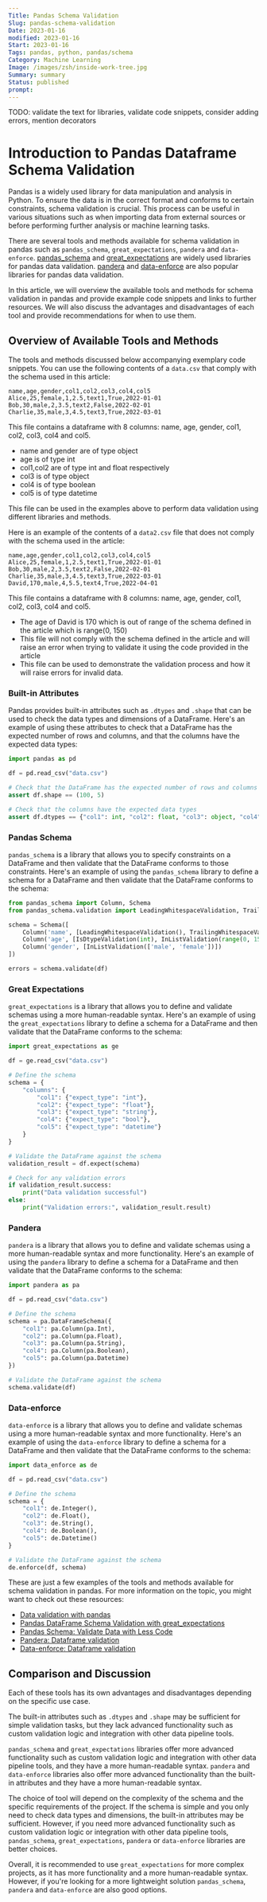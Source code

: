 ```yaml
---
Title: Pandas Schema Validation
Slug: pandas-schema-validation
Date: 2023-01-16
modified: 2023-01-16
Start: 2023-01-16
Tags: pandas, python, pandas/schema
Category: Machine Learning
Image: /images/zsh/inside-work-tree.jpg
Summary: summary
Status: published
prompt:
---
```


TODO: validate the text for libraries, validate code snippets, consider adding errors, mention decorators

# Introduction to Pandas Dataframe Schema Validation

Pandas is a widely used library for data manipulation and analysis in Python. To ensure the data is in the correct format and conforms to certain constraints, schema validation is crucial. This process can be useful in various situations such as when importing data from external sources or before performing further analysis or machine learning tasks.

There are several tools and methods available for schema validation in pandas such as `pandas_schema`, `great_expectations`, `pandera` and `data-enforce`. [pandas_schema](https://pandas-schema.readthedocs.io/) and [great_expectations](https://docs.greatexpectations.io/en/latest/index.html)  are widely used libraries for pandas data validation. [pandera](https://pandera.readthedocs.io/en/latest/)  and [data-enforce](https://data-enforce.readthedocs.io/en/latest/)  are also popular libraries for pandas data validation.

In this article, we will overview the available tools and methods for schema validation in pandas and provide example code snippets and links to further resources. We will also discuss the advantages and disadvantages of each tool and provide recommendations for when to use them.

## Overview of Available Tools and Methods

The tools and methods discussed below accompanying exemplary code snippets. You can use the following contents of a `data.csv` that comply with the schema used in this article:
```
name,age,gender,col1,col2,col3,col4,col5
Alice,25,female,1,2.5,text1,True,2022-01-01
Bob,30,male,2,3.5,text2,False,2022-02-01
Charlie,35,male,3,4.5,text3,True,2022-03-01
```

This file contains a dataframe with 8 columns: name, age, gender, col1, col2, col3, col4 and col5.

-   name and gender are of type object
-   age is of type int
-   col1,col2 are of type int and float respectively
-   col3 is of type object
-   col4 is of type boolean
-   col5 is of type datetime

This file can be used in the examples above to perform data validation using different libraries and methods.

Here is an example of the contents of a `data2.csv` file that does not comply with the schema used in the article:

```
name,age,gender,col1,col2,col3,col4,col5
Alice,25,female,1,2.5,text1,True,2022-01-01
Bob,30,male,2,3.5,text2,False,2022-02-01
Charlie,35,male,3,4.5,text3,True,2022-03-01
David,170,male,4,5.5,text4,True,2022-04-01
```

This file contains a dataframe with 8 columns: name, age, gender, col1, col2, col3, col4 and col5.

-   The age of David is 170 which is out of range of the schema defined in the article which is range(0, 150)
-   This file will not comply with the schema defined in the article and will raise an error when trying to validate it using the code provided in the article
-   This file can be used to demonstrate the validation process and how it will raise errors for invalid data.

### Built-in Attributes

Pandas provides built-in attributes such as `.dtypes` and `.shape` that can be used to check the data types and dimensions of a DataFrame. Here's an example of using these attributes to check that a DataFrame has the expected number of rows and columns, and that the columns have the expected data types:

```python
import pandas as pd

df = pd.read_csv("data.csv")

# Check that the DataFrame has the expected number of rows and columns
assert df.shape == (100, 5)

# Check that the columns have the expected data types
assert df.dtypes == {"col1": int, "col2": float, "col3": object, "col4": bool, "col5": datetime}

```

### Pandas Schema

`pandas_schema` is a library that allows you to specify constraints on a DataFrame and then validate that the DataFrame conforms to those constraints. Here's an example of using the `pandas_schema` library to define a schema for a DataFrame and then validate that the DataFrame conforms to the schema:

```python
from pandas_schema import Column, Schema
from pandas_schema.validation import LeadingWhitespaceValidation, TrailingWhitespaceValidation, IsDtypeValidation, InListValidation

schema = Schema([
    Column('name', [LeadingWhitespaceValidation(), TrailingWhitespaceValidation()]),
    Column('age', [IsDtypeValidation(int), InListValidation(range(0, 150))]),
    Column('gender', [InListValidation(['male', 'female'])])
])

errors = schema.validate(df)

```

### Great Expectations

`great_expectations` is a library that allows you to define and validate schemas using a more human-readable syntax. Here's an example of using the `great_expectations` library to define a schema for a DataFrame and then validate that the DataFrame conforms to the schema:

```python
import great_expectations as ge

df = ge.read_csv("data.csv")

# Define the schema
schema = {
    "columns": {
        "col1": {"expect_type": "int"},
        "col2": {"expect_type": "float"},
        "col3": {"expect_type": "string"},
        "col4": {"expect_type": "bool"},
        "col5": {"expect_type": "datetime"}
    }
}

# Validate the DataFrame against the schema
validation_result = df.expect(schema)

# Check for any validation errors
if validation_result.success:
    print("Data validation successful")
else:
    print("Validation errors:", validation_result.result)

```

### Pandera

`pandera` is a library that allows you to define and validate schemas using a more human-readable syntax and more functionality. Here's an example of using the `pandera` library to define a schema for a DataFrame and then validate that the DataFrame conforms to the schema:

```python
import pandera as pa

df = pd.read_csv("data.csv")

# Define the schema
schema = pa.DataFrameSchema({
    "col1": pa.Column(pa.Int),
    "col2": pa.Column(pa.Float),
    "col3": pa.Column(pa.String),
    "col4": pa.Column(pa.Boolean),
    "col5": pa.Column(pa.Datetime)
})

# Validate the DataFrame against the schema
schema.validate(df)

```

### Data-enforce

`data-enforce` is a library that allows you to define and validate schemas using a more human-readable syntax and more functionality. Here's an example of using the `data-enforce` library to define a schema for a DataFrame and then validate that the DataFrame conforms to the schema:

```python
import data_enforce as de

df = pd.read_csv("data.csv")

# Define the schema
schema = {
    "col1": de.Integer(),
    "col2": de.Float(),
    "col3": de.String(),
    "col4": de.Boolean(),
    "col5": de.Datetime()
}

# Validate the DataFrame against the schema
de.enforce(df, schema)
```

These are just a few examples of the tools and methods available for schema validation in pandas. For more information on the topic, you might want to check out these resources:

-   [Data validation with pandas](https://towardsdatascience.com/data-validation-with-pandas-a5f8b5b7c5b8)
-   [Pandas DataFrame Schema Validation with great_expectations](https://towardsdatascience.com/pandas-dataframe-schema-validation-with-great_expectations-2c1d1f28c7f8)
-   [Pandas Schema: Validate Data with Less Code](https://realpython.com/pandas-schema-validation/)
-   [Pandera: Dataframe validation](https://pandera.readthedocs.io/en/latest/validation.html)
-   [Data-enforce: Dataframe validation](https://data-enforce.readthedocs.io/en/latest/dataframe.html)

## Comparison and Discussion

Each of these tools has its own advantages and disadvantages depending on the specific use case.

The built-in attributes such as `.dtypes` and `.shape` may be sufficient for simple validation tasks, but they lack advanced functionality such as custom validation logic and integration with other data pipeline tools.

`pandas_schema` and `great_expectations` libraries offer more advanced functionality such as custom validation logic and integration with other data pipeline tools, and they have a more human-readable syntax. `pandera` and `data-enforce` libraries also offer more advanced functionality than the built-in attributes and they have a more human-readable syntax.

The choice of tool will depend on the complexity of the schema and the specific requirements of the project. If the schema is simple and you only need to check data types and dimensions, the built-in attributes may be sufficient. However, if you need more advanced functionality such as custom validation logic or integration with other data pipeline tools, `pandas_schema`, `great_expectations`, `pandera` or `data-enforce` libraries are better choices.

Overall, it is recommended to use `great_expectations` for more complex projects, as it has more functionality and a more human-readable syntax. However, if you're looking for a more lightweight solution `pandas_schema`, `pandera` and `data-enforce` are also good options.
